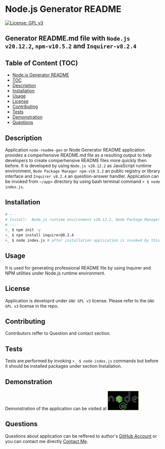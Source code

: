 # Node.js Generator README

[![License: GPL v3](https://img.shields.io/badge/License-GPLv3-blue.svg)](https://www.gnu.org/licenses/gpl-3.0)

## Generator README.md file with `Node.js v20.12.2`, `npm-v10.5.2` and `Inquirer-v8.2.4`

## Table of Content (TOC)

- [Node.js Generator README](#title)
- [TOC](#table)
- [Description](#description)
- [Installation](#installation)
- [Usage](#usage)
- [License](#license)
- [Contributing](#contributing)
- [Tests](#tests)
- [Demonstration](#demonstration)
- [Questions](#questions)

## Description

Application `node-readme-gen` or Node Generator README application provides a comperhensive README.md file as a resulting output to help developers to create comperhensive README files more quickly then before. It is developed by using `Node.js v20.12.2` as JavaScript runtime environment, `Node Package Manager npm-v10.5.2` an public registry or library interface and `Inquirer v8.2.4` an question-answer handler. Application can be invoked from `~/app>` directory by using bash terminal command `> $ node index.js`.

## Installation

```bash
# ---
# Install:  Node.js runtime environment v20.12.2, Node Package Manager npm-v10.5.2 and Inquirer v8.2.4. Then run following commands.
# ---
>_ $ npm init -y
>_ $ npm install inquirer@8.2.4
>_ $ node index.js # after installation application is invoked by this command from Git Bash terminal
```

## Usage

It is used for generating professional README file by using Inquirer and NPM utilities under Node.js runtime environment.

## License

Application is developrd under `GNU GPL v3` license. Please refer to the `GNU GPL v3` license in the repo.

## Contributing

Contributors reffer to Question and contact section.

## Tests

Tests are performed by invoking `>_ $ node index.js` commands but before it should be installed packages under section Installation.

## Demonstration

Demonstration of the application can be visited at [<img src="./app/images/nodejs-ico.png" width="100" alt="GitBash screenshot." />](https://youtu.be/y8kfGvOxd2I)

## Questions

Questions about application can be reffered to author's [GitHub Account](https://github.com/strahinjapopovic) or you can contact me directly [Contact Me](mailto:spope.mails@gmail.com).
